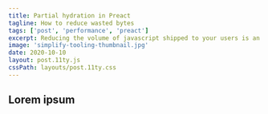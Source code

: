 ```yaml
---
title: Partial hydration in Preact
tagline: How to reduce wasted bytes
tags: ['post', 'performance', 'preact']
excerpt: Reducing the volume of javascript shipped to your users is an ongoing concern, here's one way of approaching this.
image: 'simplify-tooling-thumbnail.jpg'
date: 2020-10-10
layout: post.11ty.js
cssPath: layouts/post.11ty.css
---
```


## Lorem ipsum
